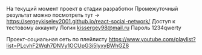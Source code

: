 
На текущий момент проект в стадии разработки
Промежуточный результат можно посмотреть тут  -> https://sergeykiselev2001.github.io/react-social-network/
Доступ к тестовому аккаунту 
Логин kissergey98@mail.ru
Пароль 1234qwerty

Проект-социальная сеть по плейлисту  https://www.youtube.com/playlist?list=PLcvhF2Wqh7DNVy1OCUpG3i5lyxyBWhGZ8
